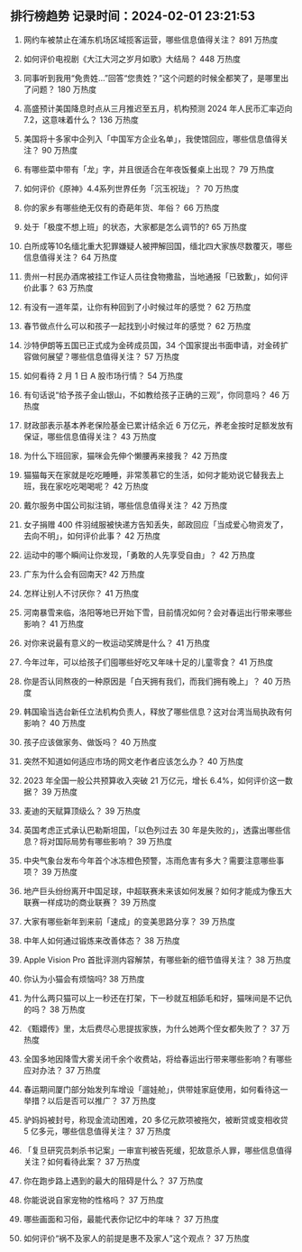 
## 排行榜趋势 记录时间：2024-02-01 23:21:53
  
  1. 网约车被禁止在浦东机场区域揽客运营，哪些信息值得关注？ 891 万热度
    
  2. 如何评价电视剧《大江大河之岁月如歌》大结局？ 448 万热度
    
  3. 同事听到我用“免贵姓…”回答“您贵姓？”这个问题的时候全都笑了，是哪里出了问题？ 180 万热度
    
  4. 高盛预计美国降息时点从三月推迟至五月，机构预测 2024 年人民币汇率迈向 7.2，这意味着什么？ 136 万热度
    
  5. 美国将十多家中企列入「中国军方企业名单」，我使馆回应，哪些信息值得关注？ 90 万热度
    
  6. 有哪些菜中带有「龙」字，并且很适合在年夜饭餐桌上出现？ 79 万热度
    
  7. 如何评价《原神》4.4系列世界任务「沉玉祝珑」？ 70 万热度
    
  8. 你的家乡有哪些绝无仅有的奇葩年货、年俗？ 66 万热度
    
  9. 处于「极度不想上班」的状态，大家都是怎么调节的? 65 万热度
    
  10. 白所成等10名缅北重大犯罪嫌疑人被押解回国，缅北四大家族尽数覆灭，哪些信息值得关注？ 64 万热度
    
  11. 贵州一村民办酒席被挂工作证人员往食物撒盐，当地通报「已致歉」，如何评价此事？ 63 万热度
    
  12. 有没有一道年菜，让你有种回到了小时候过年的感觉？ 62 万热度
    
  13. 春节做点什么可以和孩子一起找到小时候过年的感觉？ 62 万热度
    
  14. 沙特伊朗等五国已正式成为金砖成员国，34 个国家提出书面申请，对金砖扩容做何展望？哪些信息值得关注？ 57 万热度
    
  15. 如何看待 2 月 1 日 A 股市场行情？ 54 万热度
    
  16. 有句话说“给予孩子金山银山，不如教给孩子正确的三观”，你同意吗？ 46 万热度
    
  17. 财政部表示基本养老保险基金已累计结余近 6 万亿元，养老金按时足额发放有保证，哪些信息值得关注？ 43 万热度
    
  18. 为什么下班回家，猫咪会先伸个懒腰再来接我？ 42 万热度
    
  19. 猫猫每天在家就是吃吃睡睡，非常羡慕它的生活，如何才能劝说它替我去上班，我在家吃吃喝喝呢？ 42 万热度
    
  20. 戴尔服务中国公司拟注销，哪些信息值得关注？ 42 万热度
    
  21. 女子捐赠 400 件羽绒服被快递方告知丢失，邮政回应「当成爱心物资发了，去向不明」，如何评价此事？ 42 万热度
    
  22. 运动中的哪个瞬间让你发现，「勇敢的人先享受自由」？ 42 万热度
    
  23. 广东为什么会有回南天? 42 万热度
    
  24. 怎样让别人不讨厌你？ 41 万热度
    
  25. 河南暴雪来临，洛阳等地已开始下雪，目前情况如何？会对春运出行带来哪些影响？ 41 万热度
    
  26. 对你来说最有意义的一枚运动奖牌是什么？ 41 万热度
    
  27. 今年过年，可以给孩子们囤哪些好吃又年味十足的儿童零食？ 41 万热度
    
  28. 你是否认同熬夜的一种原因是「白天拥有我们，而我们拥有晚上」？ 40 万热度
    
  29. 韩国瑜当选台新任立法机构负责人，释放了哪些信息？这对台湾当局执政有何影响？ 40 万热度
    
  30. 孩子应该做家务、做饭吗？ 40 万热度
    
  31. 突然不知道如何适应市场的网文老作者应该怎么办？ 40 万热度
    
  32. 2023 年全国一般公共预算收入突破 21 万亿元，增长 6.4%，如何评价这一数据？ 39 万热度
    
  33. 麦迪的天赋算顶级么？ 39 万热度
    
  34. 英国考虑正式承认巴勒斯坦国，「以色列过去 30 年是失败的」，透露出哪些信息？将对国际局势有哪些影响？ 39 万热度
    
  35. 中央气象台发布今年首个冰冻橙色预警，冻雨危害有多大？需要注意哪些事项？ 39 万热度
    
  36. 地产巨头纷纷离开中国足球，中超联赛未来该如何发展？如何才能成为像五大联赛一样成功的商业联赛？ 39 万热度
    
  37. 大家有哪些新年到来前「速成」的变美思路分享？ 39 万热度
    
  38. 中年人如何通过锻炼来改善体态？ 38 万热度
    
  39. Apple Vision Pro 首批评测内容解禁，有哪些新的细节值得关注？ 38 万热度
    
  40. 你认为小猫会有烦恼吗? 38 万热度
    
  41. 为什么两只猫可以上一秒还在打架，下一秒就互相舔毛和好，猫咪间是不记仇的吗？ 38 万热度
    
  42. 《甄嬛传》里，太后费尽心思提拔家族，为什么她两个侄女都失败了？ 37 万热度
    
  43. 全国多地因降雪大雾关闭千余个收费站，将给春运出行带来哪些影响？有哪些应对办法？ 37 万热度
    
  44. 春运期间厦门部分始发列车增设「遛娃舱」，供带娃家庭使用，如何看待这一举措？以后是否可以推广？ 37 万热度
    
  45. 驴妈妈被封号，称现金流动困难，20 多亿元款项被拖欠，被断贷或变相收贷 5 亿多元，哪些信息值得关注？ 37 万热度
    
  46. 「复旦研究员刺杀书记案」一审宣判被告死缓，犯故意杀人罪，哪些信息值得关注？如何看待此案？ 37 万热度
    
  47. 你在跑步路上遇到的最大的阻碍是什么？ 37 万热度
    
  48. 你能说说自家宠物的性格吗？ 37 万热度
    
  49. 哪些画面和习俗，最能代表你记忆中的年味？ 37 万热度
    
  50. 如何评价“祸不及家人的前提是惠不及家人”这个观点？ 37 万热度
    
